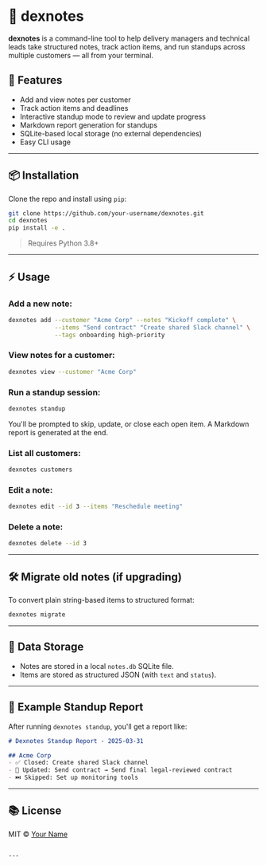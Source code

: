 
# 📝 dexnotes

**dexnotes** is a command-line tool to help delivery managers and technical leads take structured notes, track action items, and run standups across multiple customers — all from your terminal.

## 🚀 Features

- Add and view notes per customer
- Track action items and deadlines
- Interactive standup mode to review and update progress
- Markdown report generation for standups
- SQLite-based local storage (no external dependencies)
- Easy CLI usage

---

## 📦 Installation

Clone the repo and install using `pip`:

```bash
git clone https://github.com/your-username/dexnotes.git
cd dexnotes
pip install -e .
```

> Requires Python 3.8+

---

## ⚡ Usage

### Add a new note:

```bash
dexnotes add --customer "Acme Corp" --notes "Kickoff complete" \
             --items "Send contract" "Create shared Slack channel" \
             --tags onboarding high-priority
```

### View notes for a customer:

```bash
dexnotes view --customer "Acme Corp"
```

### Run a standup session:

```bash
dexnotes standup
```

You'll be prompted to skip, update, or close each open item. A Markdown report is generated at the end.

### List all customers:

```bash
dexnotes customers
```

### Edit a note:

```bash
dexnotes edit --id 3 --items "Reschedule meeting"
```

### Delete a note:

```bash
dexnotes delete --id 3
```

---

## 🛠 Migrate old notes (if upgrading)

To convert plain string-based items to structured format:

```bash
dexnotes migrate
```

---

## 📁 Data Storage

- Notes are stored in a local `notes.db` SQLite file.
- Items are stored as structured JSON (with `text` and `status`).

---

## 📄 Example Standup Report

After running `dexnotes standup`, you'll get a report like:

```markdown
# Dexnotes Standup Report - 2025-03-31

## Acme Corp
- ✅ Closed: Create shared Slack channel
- 🔄 Updated: Send contract → Send final legal-reviewed contract
- ⏭️ Skipped: Set up monitoring tools
```

---

## 📚 License

MIT © [Your Name](https://github.com/your-username)
```

---